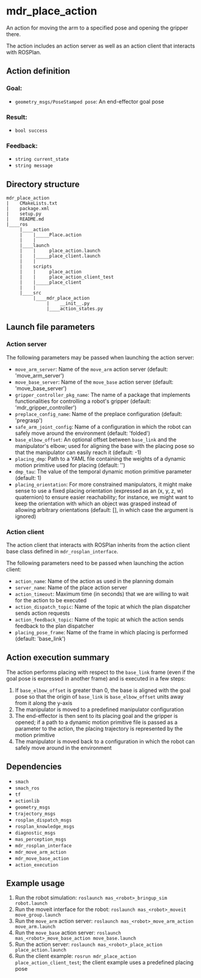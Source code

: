 # mdr_place_action

An action for moving the arm to a specified pose and opening the gripper there.

The action includes an action server as well as an action client that interacts with ROSPlan.

## Action definition

### Goal:

* ``geometry_msgs/PoseStamped pose``: An end-effector goal pose

### Result:

* ``bool success``

### Feedback:

* ``string current_state``
* ``string message``

## Directory structure

```
mdr_place_action
|    CMakeLists.txt
|    package.xml
|    setup.py
|    README.md
|____ros
     |____action
     |    |_____Place.action
     |    |
     |____launch
     |    |     place_action.launch
     |    |_____place_client.launch
     |    |
     |    scripts
     |    |     place_action
     |    |     place_action_client_test
     |    |_____place_client
     |    |
     |____src
          |____mdr_place_action
               |    __init__.py
               |____action_states.py
```

## Launch file parameters

### Action server

The following parameters may be passed when launching the action server:
* ``move_arm_server``: Name of the `move_arm` action server (default: 'move_arm_server')
* ``move_base_server``: Name of the `move_base` action server (default: 'move_base_server')
* ``gripper_controller_pkg_name``: The name of a package that implements functionalities for controlling a robot's gripper (default: 'mdr_gripper_controller')
* ``preplace_config_name``: Name of the preplace configuration (default: 'pregrasp')
* ``safe_arm_joint_config``: Name of a configuration in which the robot can safely move around the environment (default: 'folded')
* ``base_elbow_offset``: An optional offset between `base_link` and the manipulator's elbow; used for aligning the base with the placing pose so that the manipulator can easily reach it (default: -1)
* ``placing_dmp``:  Path to a YAML file containing the weights of a dynamic motion primitive used for placing (default: '')
* ``dmp_tau``: The value of the temporal dynamic motion primitive parameter (default: 1)
* ``placing_orientation``: For more constrained manipulators, it might make sense to use a fixed placing orientation (expressed as an (x, y, z, w) quaternion) to ensure easier reachability; for instance, we might want to keep the orientation with which an object was grasped instead of allowing arbitrary orientations (default: [], in which case the argument is ignored)

### Action client

The action client that interacts with ROSPlan inherits from the action client base class defined in ``mdr_rosplan_interface``.

The following parameters need to be passed when launching the action client:
* ``action_name``: Name of the action as used in the planning domain
* ``server_name``: Name of the place action server
* ``action_timeout``: Maximum time (in seconds) that we are willing to wait for the action to be executed
* ``action_dispatch_topic``: Name of the topic at which the plan dispatcher sends action requests
* ``action_feedback_topic``: Name of the topic at which the action sends feedback to the plan dispatcher
* ``placing_pose_frame``: Name of the frame in which placing is performed (default: 'base_link')

## Action execution summary

The action performs placing with respect to the `base_link` frame (even if the goal pose is expressed in another frame) and is executed in a few steps:
1. If ``base_elbow_offset`` is greater than 0, the base is aligned with the goal pose so that the origin of `base_link` is ``base_elbow_offset`` units away from it along the y-axis
2. The manipulator is moved to a predefined manipulator configuration
3. The end-effector is then sent to its placing goal and the gripper is opened; if a path to a dynamic motion primitive file is passed as a parameter to the action, the placing trajectory is represented by the motion primitive
4. The manipulator is moved back to a configuration in which the robot can safely move around in the environment

## Dependencies

* ``smach``
* ``smach_ros``
* ``tf``
* ``actionlib``
* ``geometry_msgs``
* ``trajectory_msgs``
* ``rosplan_dispatch_msgs``
* ``rosplan_knowledge_msgs``
* ``diagnostic_msgs``
* ``mas_perception_msgs``
* ``mdr_rosplan_interface``
* ``mdr_move_arm_action``
* ``mdr_move_base_action``
* ``action_execution``

## Example usage

1. Run the robot simulation: ``roslaunch mas_<robot>_bringup_sim robot.launch``
2. Run the moveit interface for the robot: ``roslaunch mas_<robot>_moveit move_group.launch``
3. Run the ``move_arm`` action server: ``roslaunch mas_<robot>_move_arm_action move_arm.launch``
4. Run the ``move_base`` action server: ``roslaunch mas_<robot>_move_base_action move_base.launch``
5. Run the action server: ``roslaunch mas_<robot>_place_action place_action.launch``
6. Run the client example: ``rosrun mdr_place_action place_action_client_test``; the client example uses a predefined placing pose
